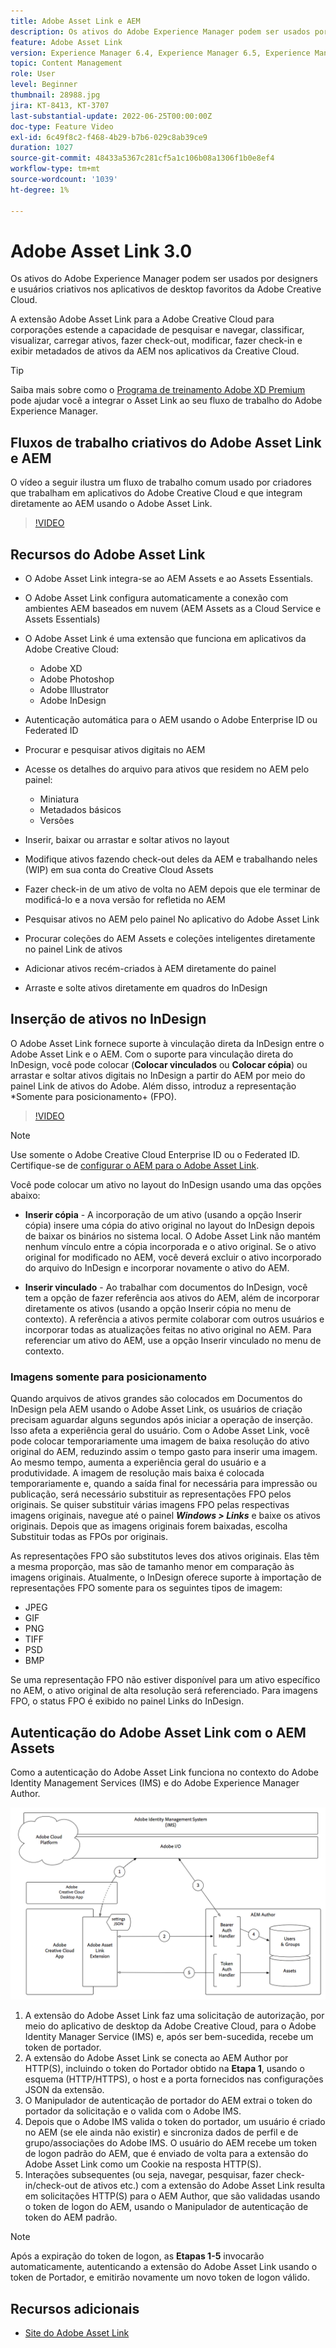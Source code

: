 ```yaml
---
title: Adobe Asset Link e AEM
description: Os ativos do Adobe Experience Manager podem ser usados por designers e usuários criativos nos aplicativos de desktop favoritos da Adobe Creative Cloud. A extensão Adobe Asset Link para a Adobe Creative Cloud para corporações estende a capacidade de pesquisar e navegar, classificar, visualizar, carregar ativos, fazer check-out, modificar, fazer check-in e exibir metadados de ativos da AEM em ferramentas do Creative Cloud, como Adobe XD, Photoshop, InDesign e Illustrator.
feature: Adobe Asset Link
version: Experience Manager 6.4, Experience Manager 6.5, Experience Manager as a Cloud Service
topic: Content Management
role: User
level: Beginner
thumbnail: 28988.jpg
jira: KT-8413, KT-3707
last-substantial-update: 2022-06-25T00:00:00Z
doc-type: Feature Video
exl-id: 6c49f8c2-f468-4b29-b7b6-029c8ab39ce9
duration: 1027
source-git-commit: 48433a5367c281cf5a1c106b08a1306f1b0e8ef4
workflow-type: tm+mt
source-wordcount: '1039'
ht-degree: 1%

---
```


# Adobe Asset Link 3.0

Os ativos do Adobe Experience Manager podem ser usados por designers e usuários criativos nos aplicativos de desktop favoritos da Adobe Creative Cloud.

A extensão Adobe Asset Link para a Adobe Creative Cloud para corporações estende a capacidade de pesquisar e navegar, classificar, visualizar, carregar ativos, fazer check-out, modificar, fazer check-in e exibir metadados de ativos da AEM nos aplicativos da Creative Cloud.

>[!TIP]
>
> Saiba mais sobre como o [Programa de treinamento Adobe XD Premium](https://helpx.adobe.com/br/support/xd.html) pode ajudar você a integrar o Asset Link ao seu fluxo de trabalho do Adobe Experience Manager.

## Fluxos de trabalho criativos do Adobe Asset Link e AEM

O vídeo a seguir ilustra um fluxo de trabalho comum usado por criadores que trabalham em aplicativos do Adobe Creative Cloud e que integram diretamente ao AEM usando o Adobe Asset Link.

>[!VIDEO](https://video.tv.adobe.com/v/335927?quality=12&learn=on)

## Recursos do Adobe Asset Link

+ O Adobe Asset Link integra-se ao AEM Assets e ao Assets Essentials.
+ O Adobe Asset Link configura automaticamente a conexão com ambientes AEM baseados em nuvem (AEM Assets as a Cloud Service e Assets Essentials)
+ O Adobe Asset Link é uma extensão que funciona em aplicativos da Adobe Creative Cloud:

   + Adobe XD
   + Adobe Photoshop
   + Adobe Illustrator
   + Adobe InDesign

+ Autenticação automática para o AEM usando o Adobe Enterprise ID ou Federated ID
+ Procurar e pesquisar ativos digitais no AEM
+ Acesse os detalhes do arquivo para ativos que residem no AEM pelo painel:
   + Miniatura 
   + Metadados básicos
   + Versões
+ Inserir, baixar ou arrastar e soltar ativos no layout
+ Modifique ativos fazendo check-out deles da AEM e trabalhando neles (WIP) em sua conta do Creative Cloud Assets
+ Fazer check-in de um ativo de volta no AEM depois que ele terminar de modificá-lo e a nova versão for refletida no AEM
+ Pesquisar ativos no AEM pelo painel No aplicativo do Adobe Asset Link
+ Procurar coleções do AEM Assets e coleções inteligentes diretamente no painel Link de ativos
+ Adicionar ativos recém-criados à AEM diretamente do painel
+ Arraste e solte ativos diretamente em quadros do InDesign

## Inserção de ativos no InDesign

O Adobe Asset Link fornece suporte à vinculação direta da InDesign entre o Adobe Asset Link e o AEM. Com o suporte para vinculação direta do InDesign, você pode colocar (__Colocar vinculados__ ou __Colocar cópia__) ou arrastar e soltar ativos digitais no InDesign a partir do AEM por meio do painel Link de ativos do Adobe. Além disso, introduz a representação *Somente para posicionamento+ (FPO).

>[!VIDEO](https://video.tv.adobe.com/v/37236?quality=12&learn=on&captions=por_br)

>[!NOTE]
>
>Use somente o Adobe Creative Cloud Enterprise ID ou o Federated ID. Certifique-se de [configurar o AEM para o Adobe Asset Link](https://helpx.adobe.com/br/enterprise/using/adobe-asset-link.html).

Você pode colocar um ativo no layout do InDesign usando uma das opções abaixo:

+ **Inserir cópia** - A incorporação de um ativo (usando a opção Inserir cópia) insere uma cópia do ativo original no layout do InDesign depois de baixar os binários no sistema local. O Adobe Asset Link não mantém nenhum vínculo entre a cópia incorporada e o ativo original. Se o ativo original for modificado no AEM, você deverá excluir o ativo incorporado do arquivo do InDesign e incorporar novamente o ativo do AEM.

+ **Inserir vinculado** - Ao trabalhar com documentos do InDesign, você tem a opção de fazer referência aos ativos do AEM, além de incorporar diretamente os ativos (usando a opção Inserir cópia no menu de contexto). A referência a ativos permite colaborar com outros usuários e incorporar todas as atualizações feitas no ativo original no AEM. Para referenciar um ativo do AEM, use a opção Inserir vinculado no menu de contexto.

### Imagens somente para posicionamento

Quando arquivos de ativos grandes são colocados em Documentos do InDesign pela AEM usando o Adobe Asset Link, os usuários de criação precisam aguardar alguns segundos após iniciar a operação de inserção. Isso afeta a experiência geral do usuário. Com o Adobe Asset Link, você pode colocar temporariamente uma imagem de baixa resolução do ativo original do AEM, reduzindo assim o tempo gasto para inserir uma imagem. Ao mesmo tempo, aumenta a experiência geral do usuário e a produtividade. A imagem de resolução mais baixa é colocada temporariamente e, quando a saída final for necessária para impressão ou publicação, será necessário substituir as representações FPO pelos originais. Se quiser substituir várias imagens FPO pelas respectivas imagens originais, navegue até o painel **_Windows > Links_** e baixe os ativos originais. Depois que as imagens originais forem baixadas, escolha Substituir todas as FPOs por originais.

As representações FPO são substitutos leves dos ativos originais. Elas têm a mesma proporção, mas são de tamanho menor em comparação às imagens originais. Atualmente, o InDesign oferece suporte à importação de representações FPO somente para os seguintes tipos de imagem:

+ JPEG
+ GIF
+ PNG
+ TIFF
+ PSD
+ BMP

Se uma representação FPO não estiver disponível para um ativo específico no AEM, o ativo original de alta resolução será referenciado. Para imagens FPO, o status FPO é exibido no painel Links do InDesign.

## Autenticação do Adobe Asset Link com o AEM Assets

Como a autenticação do Adobe Asset Link funciona no contexto do Adobe Identity Management Services (IMS) e do Adobe Experience Manager Author.

![Arquitetura do Adobe Asset Link](assets/adobe-asset-link-article-understand.png)

1. A extensão do Adobe Asset Link faz uma solicitação de autorização, por meio do aplicativo de desktop da Adobe Creative Cloud, para o Adobe Identity Manager Service (IMS) e, após ser bem-sucedida, recebe um token de portador.
1. A extensão do Adobe Asset Link se conecta ao AEM Author por HTTP(S), incluindo o token do Portador obtido na **Etapa 1**, usando o esquema (HTTP/HTTPS), o host e a porta fornecidos nas configurações JSON da extensão.
1. O Manipulador de autenticação de portador do AEM extrai o token do portador da solicitação e o valida com o Adobe IMS.
1. Depois que o Adobe IMS valida o token do portador, um usuário é criado no AEM (se ele ainda não existir) e sincroniza dados de perfil e de grupo/associações do Adobe IMS. O usuário do AEM recebe um token de logon padrão do AEM, que é enviado de volta para a extensão do Adobe Asset Link como um Cookie na resposta HTTP(S).
1. Interações subsequentes (ou seja, navegar, pesquisar, fazer check-in/check-out de ativos etc.) com a extensão do Adobe Asset Link resulta em solicitações HTTP(S) para o AEM Author, que são validadas usando o token de logon do AEM, usando o Manipulador de autenticação de token do AEM padrão.

>[!NOTE]
>
>Após a expiração do token de logon, as **Etapas 1-5** invocarão automaticamente, autenticando a extensão do Adobe Asset Link usando o token de Portador, e emitirão novamente um novo token de logon válido.

## Recursos adicionais

+ [Site do Adobe Asset Link](https://www.adobe.com/br/creativecloud/business/enterprise/adobe-asset-link.html)
